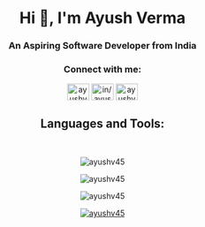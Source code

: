 <h1 align="center">Hi 👋, I'm Ayush Verma</h1>
<h3 align="center">An Aspiring Software Developer from India</h3>

<h3 align="center">Connect with me:</h3>
<p align="center">
<a href="https://twitter.com/ayushv45" target="blank"><img align="center" src="https://raw.githubusercontent.com/rahuldkjain/github-profile-readme-generator/master/src/images/icons/Social/twitter.svg" alt="ayushv45" height="30" width="40" /></a>
<a href="https://linkedin.com/in/in/ayush-verma-0407bb21b/" target="blank"><img align="center" src="https://raw.githubusercontent.com/rahuldkjain/github-profile-readme-generator/master/src/images/icons/Social/linked-in-alt.svg" alt="in/ayush-verma-0407bb21b/" height="30" width="40" /></a>
<a href="https://instagram.com/ayushv45" target="blank"><img align="center" src="https://raw.githubusercontent.com/rahuldkjain/github-profile-readme-generator/master/src/images/icons/Social/instagram.svg" alt="ayushv45" height="30" width="40" /></a>

</p>
<h2 align="center">Languages and Tools:</h2>
<p><img  src="https://img.shields.io/badge/java-%23ED8B00.svg?style=for-the-badge&logo=java&logoColor=white" alt="">
<img  src="https://img.shields.io/badge/html5-%23E34F26.svg?style=for-the-badge&logo=html5&logoColor=white" alt="">
<img  src="https://img.shields.io/badge/css3-%231572B6.svg?style=for-the-badge&logo=css3&logoColor=white" alt="">
<img  src="https://img.shields.io/badge/bootstrap-%23563D7C.svg?style=for-the-badge&logo=bootstrap&logoColor=white" alt="">
<img  src="https://img.shields.io/badge/javascript-%23323330.svg?style=for-the-badge&logo=javascript&logoColor=%23F7DF1E" alt="">
<!-<img  src="https://img.shields.io/badge/jquery-%230769AD.svg?style=for-the-badge&logo=jquery&logoColor=white" alt=""> 
<img  src="https://img.shields.io/badge/git-%23F05033.svg?style=for-the-badge&logo=git&logoColor=white" alt="">
<img  src="https://img.shields.io/badge/node.js-6DA55F?style=for-the-badge&logo=node.js&logoColor=white" alt="">
<img src="https://img.shields.io/badge/NPM-%23000000.svg?style=for-the-badge&logo=npm&logoColor=white" alt="">
<img src="https://img.shields.io/badge/express.js-%23404d59.svg?style=for-the-badge&logo=express&logoColor=%2361DAFB" alt=""></p>

<p align="center"><img src="https://github-readme-stats.vercel.app/api/top-langs?username=ayushv45&show_icons=true&locale=en&layout=compact" alt="ayushv45" /> </p>

<p align="center"><img src="https://github-readme-stats.vercel.app/api?username=ayushv45&show_icons=true&locale=en" alt="ayushv45" /></p>

<p align="center"><img  src="https://github-readme-streak-stats.herokuapp.com/?user=ayushv45&" alt="ayushv45" /></p>

<p align="center"> <a href="https://github.com/ryo-ma/github-profile-trophy"><img src="https://github-profile-trophy.vercel.app/?username=ayushv45" alt="ayushv45" /></a> </p>
